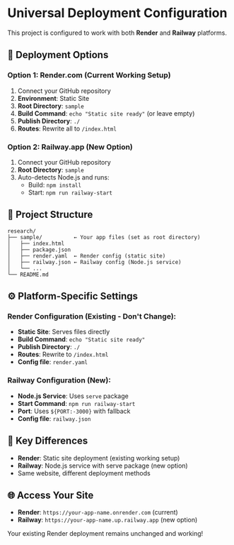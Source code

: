 # Universal Deployment Configuration

This project is configured to work with both **Render** and **Railway** platforms.

## 🚀 Deployment Options

### **Option 1: Render.com (Current Working Setup)**
1. Connect your GitHub repository
2. **Environment**: Static Site
3. **Root Directory**: `sample`
4. **Build Command**: `echo "Static site ready"` (or leave empty)
5. **Publish Directory**: `./`
6. **Routes**: Rewrite all to `/index.html`

### **Option 2: Railway.app (New Option)**  
1. Connect your GitHub repository
2. **Root Directory**: `sample`
3. Auto-detects Node.js and runs:
   - Build: `npm install`
   - Start: `npm run railway-start`

## 📁 Project Structure
```
research/
├── sample/          ← Your app files (set as root directory)
│   ├── index.html
│   ├── package.json
│   ├── render.yaml  ← Render config (static site)
│   ├── railway.json ← Railway config (Node.js service)
│   └── ...
└── README.md
```

## ⚙️ Platform-Specific Settings

### **Render Configuration (Existing - Don't Change):**
- **Static Site**: Serves files directly
- **Build Command**: `echo "Static site ready"`
- **Publish Directory**: `./`
- **Routes**: Rewrite to `/index.html`
- **Config file**: `render.yaml`

### **Railway Configuration (New):**
- **Node.js Service**: Uses `serve` package
- **Start Command**: `npm run railway-start`
- **Port**: Uses `${PORT:-3000}` with fallback
- **Config file**: `railway.json`

## 🔧 Key Differences
- **Render**: Static site deployment (existing working setup)
- **Railway**: Node.js service with serve package (new option)
- Same website, different deployment methods

## 🌐 Access Your Site
- **Render**: `https://your-app-name.onrender.com` (current)
- **Railway**: `https://your-app-name.up.railway.app` (new option)

Your existing Render deployment remains unchanged and working!
